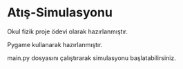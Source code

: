 # Atış-Simulasyonu
Okul fizik proje ödevi olarak hazırlanmıştır.

Pygame kullanarak hazırlanmıştır.

main.py dosyasını çalıştırarak simulasyonu başlatabilirsiniz.
